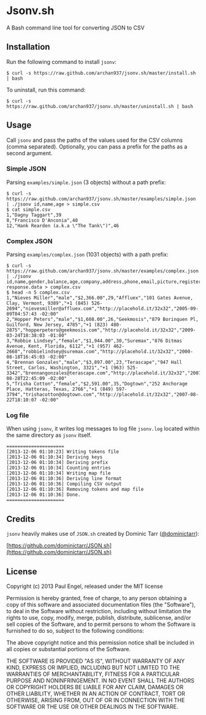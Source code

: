 # Jsonv.sh

A Bash command line tool for converting JSON to CSV

## Installation

Run the following command to install `jsonv`:

    $ curl -s https://raw.github.com/archan937/jsonv.sh/master/install.sh | bash

To uninstall, run this command:

    $ curl -s https://raw.github.com/archan937/jsonv.sh/master/uninstall.sh | bash

## Usage

Call `jsonv` and pass the paths of the values used for the CSV columns (comma separated).
Optionally, you can pass a prefix for the paths as a second argument.

### Simple JSON

Parsing `examples/simple.json` (3 objects) without a path prefix:

    $ curl -s https://raw.github.com/archan937/jsonv.sh/master/examples/simple.json | ./jsonv id,name,age > simple.csv
    $ cat simple.csv
    1,"Dagny Taggart",39
    8,"Francisco D'Anconia",40
    12,"Hank Rearden (a.k.a \"The Tank\")",46

### Complex JSON

Parsing `examples/complex.json` (1031 objects) with a path prefix:

    $ curl -s https://raw.github.com/archan937/jsonv.sh/master/examples/complex.json | ./jsonv id,name,gender,balance,age,company,address,phone,email,picture,registered response.data > complex.csv
    $ head -n 5 complex.csv
    1,"Nieves Miller","male","$2,366.00",29,"Affluex","101 Gates Avenue, Clay, Vermont, 9389","+1 (845) 526-2694","nievesmiller@affluex.com","http://placehold.it/32x32","2005-09-09T04:57:43 -02:00"
    2,"Hopper Peters","male","$1,608.00",26,"Geekmosis","879 Borinquen Pl, Guilford, New Jersey, 4785","+1 (823) 480-2875","hopperpeters@geekmosis.com","http://placehold.it/32x32","2009-03-24T18:38:03 -01:00"
    3,"Robbie Lindsey","female","$1,944.00",30,"Suremax","876 Ditmas Avenue, Kent, Florida, 6112","+1 (957) 462-2668","robbielindsey@suremax.com","http://placehold.it/32x32","2000-08-18T16:45:03 -02:00"
    4,"Brennan Gonzales","male","$3,897.00",23,"Terascape","947 Hall Street, Carlos, Washington, 3321","+1 (963) 525-3342","brennangonzales@terascape.com","http://placehold.it/32x32","2007-08-28T22:45:09 -02:00"
    5,"Trisha Cotton","female","$2,591.00",35,"Dogtown","252 Anchorage Place, Hatteras, Texas, 2766","+1 (849) 597-3794","trishacotton@dogtown.com","http://placehold.it/32x32","2007-08-22T18:10:07 -02:00"

### Log file

When using `jsonv`, it writes log messages to log file `jsonv.log` located within the same directory as `jsonv` itself.

    =====================
    [2013-12-06 01:10:23] Writing tokens file
    [2013-12-06 01:10:34] Deriving keys
    [2013-12-06 01:10:34] Deriving prefix
    [2013-12-06 01:10:34] Counting entries
    [2013-12-06 01:10:34] Writing map file
    [2013-12-06 01:10:36] Deriving line format
    [2013-12-06 01:10:36] Compiling CSV output
    [2013-12-06 01:10:36] Removing tokens and map file
    [2013-12-06 01:10:36] Done.
    =====================

## Credits

`jsonv` heavily makes use of `JSON.sh` created by Dominic Tarr ([@dominictarr](https://twitter.com/dominictarr)):

[https://github.com/dominictarr/JSON.sh](https://github.com/dominictarr/JSON.sh)

## License

Copyright (c) 2013 Paul Engel, released under the MIT license

Permission is hereby granted, free of charge, to any person obtaining a copy of this software and associated documentation files (the "Software"), to deal in the Software without restriction, including without limitation the rights to use, copy, modify, merge, publish, distribute, sublicense, and/or sell copies of the Software, and to permit persons to whom the Software is furnished to do so, subject to the following conditions:

The above copyright notice and this permission notice shall be included in all copies or substantial portions of the Software.

THE SOFTWARE IS PROVIDED "AS IS", WITHOUT WARRANTY OF ANY KIND, EXPRESS OR IMPLIED, INCLUDING BUT NOT LIMITED TO THE WARRANTIES OF MERCHANTABILITY, FITNESS FOR A PARTICULAR PURPOSE AND NONINFRINGEMENT. IN NO EVENT SHALL THE AUTHORS OR COPYRIGHT HOLDERS BE LIABLE FOR ANY CLAIM, DAMAGES OR OTHER LIABILITY, WHETHER IN AN ACTION OF CONTRACT, TORT OR OTHERWISE, ARISING FROM, OUT OF OR IN CONNECTION WITH THE SOFTWARE OR THE USE OR OTHER DEALINGS IN THE SOFTWARE.